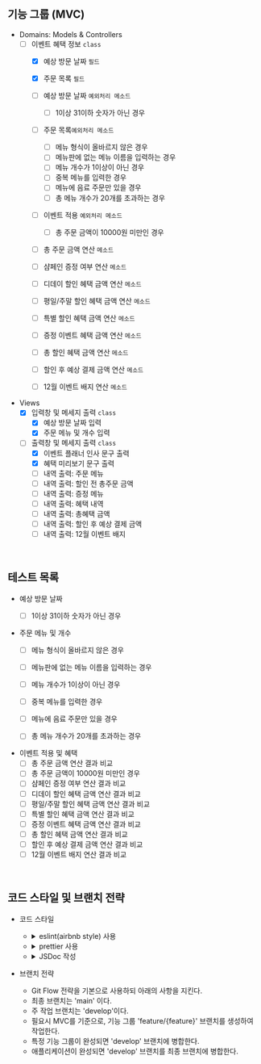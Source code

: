 ## 기능 그룹 (MVC)

- Domains: Models & Controllers
  - [ ] 이벤트 혜택 정보 `class`
    - [x] 예상 방문 날짜 `필드`
    - [x] 주문 목록 `필드`
    - [ ] 예상 방문 날짜 `예외처리 메소드`
      - [ ] 1이상 31이하 숫자가 아닌 경우
    - [ ] 주문 목록`예외처리 메소드`
      - [ ] 메뉴 형식이 올바르지 않은 경우
      - [ ] 메뉴판에 없는 메뉴 이름을 입력하는 경우
      - [ ] 메뉴 개수가 1이상이 아닌 경우
      - [ ] 중복 메뉴를 입력한 경우
      - [ ] 메뉴에 음료 주문만 있을 경우
      - [ ] 총 메뉴 개수가 20개를 초과하는 경우
    - [ ] 이벤트 적용 `예외처리 메소드`
      - [ ] 총 주문 금액이 10000원 미만인 경우
    - [ ] 총 주문 금액 연산 `메소드`
    - [ ] 샴페인 증정 여부 연산 `메소드`
    - [ ] 디데이 할인 혜택 금액 연산 `메소드`
    - [ ] 평일/주말 할인 혜택 금액 연산 `메소드`
    - [ ] 특별 할인 혜택 금액 연산 `메소드`
    - [ ] 증정 이벤트 혜택 금액 연산 `메소드`
    - [ ] 총 할인 혜택 금액 연산 `메소드`
    - [ ] 할인 후 예상 결제 금액 연산 `메소드`
    - [ ] 12월 이벤트 배지 연산 `메소드`


- Views
  - [x] 입력창 및 메세지 출력 `class`
    - [x] 예상 방문 날짜 입력
    - [x] 주문 메뉴 및 개수 입력
  - [ ] 출력창 및 메세지 출력 `class`
    - [x] 이벤트 플래너 인사 문구 출력
    - [x] 혜택 미리보기 문구 출력
    - [ ] 내역 출력: 주문 메뉴
    - [ ] 내역 출력: 할인 전 총주문 금액
    - [ ] 내역 출력: 증정 메뉴
    - [ ] 내역 출력: 혜택 내역
    - [ ] 내역 출력: 총혜택 금액
    - [ ] 내역 출력: 할인 후 예상 결제 금액
    - [ ] 내역 출력: 12월 이벤트 배지

<br/>

## 테스트 목록
- 예상 방문 날짜
  - [ ] 1이상 31이하 숫자가 아닌 경우


- 주문 메뉴 및 개수
  - [ ] 메뉴 형식이 올바르지 않은 경우
  - [ ] 메뉴판에 없는 메뉴 이름을 입력하는 경우
  - [ ] 메뉴 개수가 1이상이 아닌 경우
  - [ ] 중복 메뉴를 입력한 경우
  - [ ] 메뉴에 음료 주문만 있을 경우
  - [ ] 총 메뉴 개수가 20개를 초과하는 경우


- 이벤트 적용 및 혜택
  - [ ] 총 주문 금액 연산 결과 비교
  - [ ] 총 주문 금액이 10000원 미만인 경우
  - [ ] 샴페인 증정 여부 연산 결과 비교
  - [ ] 디데이 할인 혜택 금액 연산 결과 비교
  - [ ] 평일/주말 할인 혜택 금액 연산 결과 비교
  - [ ] 특별 할인 혜택 금액 연산 결과 비교
  - [ ] 증정 이벤트 혜택 금액 연산 결과 비교
  - [ ] 총 할인 혜택 금액 연산 결과 비교
  - [ ] 할인 후 예상 결제 금액 연산 결과 비교
  - [ ] 12월 이벤트 배지 연산 결과 비교

<br/>

## 코드 스타일 및 브랜치 전략

- 코드 스타일

  - <details>
        <summary>eslint(airbnb style) 사용</summary>

        `npm init @eslint/config` 로 eslint를 설치한다.

        `npx install-peerdeps --dev eslint-config-airbnb` 로 airbnb eslint 설정 패키지를 설치한다.

        .eslintrc.cjs 파일을 생성하여 코드 스타일을 정의한다.

        test 코드를 위해 `jest : true` 를 기입한다.

    </details>

  - <details>
        <summary>prettier 사용</summary>

        `npm i -D prettier eslint-config-prettier` 로 prettier와 eslint-config-prettier를 설치한다.

        > `eslint-config-prettier`: prettier와 겹치는 eslint 룰을 비활성화한다.

        .eslintrc.cjs의 `extends : [...]` 에 `prettier` 를 추가한다.

        .prettierrc.cjs 파일을 생성한 후 prettier 규칙을 추가한다.

    </details>

  - <details>
        <summary>JSDoc 작성</summary>

        클래스, 함수, 변수의 문서화 및 타입을 명확히 하기 위해 JSDoc을 작성한다.

        ```js
        /**
         * 두 숫자의 합을 연산하는 함수
         * @param {number} a
         * @param {number} b
         * @returns {number}
         */
        function sum(a, b) {
          return a + b;
        }
        ```

    </details>

  
- 브랜치 전략
  - Git Flow 전략을 기본으로 사용하되 아래의 사항을 지킨다.
  - 최종 브랜치는 'main' 이다.
  - 주 작업 브랜치는 'develop'이다.
  - 필요시 MVC를 기준으로, 기능 그룹 'feature/{feature}' 브랜치를 생성하여 작업한다.
  - 특정 기능 그룹이 완성되면 'develop' 브랜치에 병합한다.
  - 애플리케이션이 완성되면 'develop' 브랜치를 최종 브랜치에 병합한다.